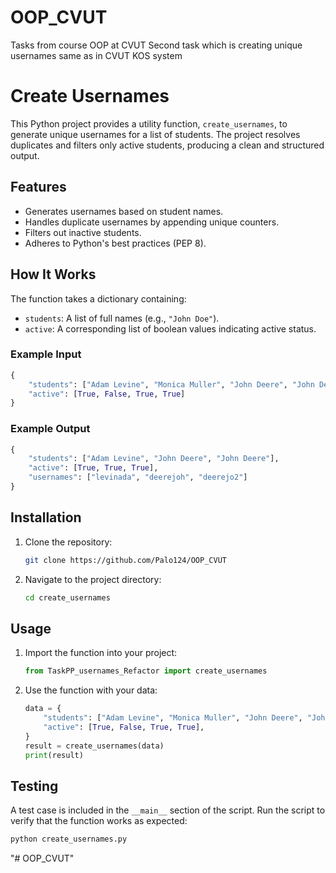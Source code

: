 # OOP_CVUT
Tasks from course OOP at CVUT
Second task which is creating unique usernames same as in CVUT KOS system

# Create Usernames

This Python project provides a utility function, `create_usernames`, to generate unique usernames for a list of students. The project resolves duplicates and filters only active students, producing a clean and structured output.

## Features

- Generates usernames based on student names.
- Handles duplicate usernames by appending unique counters.
- Filters out inactive students.
- Adheres to Python's best practices (PEP 8).

## How It Works

The function takes a dictionary containing:

- `students`: A list of full names (e.g., `"John Doe"`).
- `active`: A corresponding list of boolean values indicating active status.

### Example Input
```python
{
    "students": ["Adam Levine", "Monica Muller", "John Deere", "John Deere"],
    "active": [True, False, True, True]
}
```

### Example Output
```python
{
    "students": ["Adam Levine", "John Deere", "John Deere"],
    "active": [True, True, True],
    "usernames": ["levinada", "deerejoh", "deerejo2"]
}
```

## Installation

1. Clone the repository:
   ```bash
   git clone https://github.com/Palo124/OOP_CVUT
   ```
2. Navigate to the project directory:
   ```bash
   cd create_usernames
   ```

## Usage

1. Import the function into your project:
   ```python
   from TaskPP_usernames_Refactor import create_usernames
   ```
2. Use the function with your data:
   ```python
   data = {
       "students": ["Adam Levine", "Monica Muller", "John Deere", "John Deere"],
       "active": [True, False, True, True],
   }
   result = create_usernames(data)
   print(result)
   ```

## Testing

A test case is included in the `__main__` section of the script. Run the script to verify that the function works as expected:
```bash
python create_usernames.py
```


"# OOP_CVUT" 
